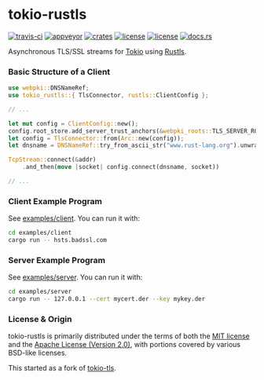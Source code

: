 # tokio-rustls
[![travis-ci](https://travis-ci.org/quininer/tokio-rustls.svg?branch=master)](https://travis-ci.org/quininer/tokio-rustls)
[![appveyor](https://ci.appveyor.com/api/projects/status/4ukw15enii50suqi?svg=true)](https://ci.appveyor.com/project/quininer/tokio-rustls)
[![crates](https://img.shields.io/crates/v/tokio-rustls.svg)](https://crates.io/crates/tokio-rustls)
[![license](https://img.shields.io/badge/License-MIT-blue.svg)](https://github.com/quininer/tokio-rustls/blob/master/LICENSE-MIT)
[![license](https://img.shields.io/badge/License-Apache%202.0-blue.svg)](https://github.com/quininer/tokio-rustls/blob/master/LICENSE-APACHE)
[![docs.rs](https://docs.rs/tokio-rustls/badge.svg)](https://docs.rs/tokio-rustls/)

Asynchronous TLS/SSL streams for [Tokio](https://tokio.rs/) using
[Rustls](https://github.com/ctz/rustls).

### Basic Structure of a Client

```rust
use webpki::DNSNameRef;
use tokio_rustls::{ TlsConnector, rustls::ClientConfig };

// ...

let mut config = ClientConfig::new();
config.root_store.add_server_trust_anchors(&webpki_roots::TLS_SERVER_ROOTS);
let config = TlsConnector::from(Arc::new(config));
let dnsname = DNSNameRef::try_from_ascii_str("www.rust-lang.org").unwrap();

TcpStream::connect(&addr)
	.and_then(move |socket| config.connect(dnsname, socket))

// ...
```

### Client Example Program

See [examples/client](examples/client/src/main.rs). You can run it with:

```sh
cd examples/client
cargo run -- hsts.badssl.com
```

### Server Example Program

See [examples/server](examples/server/src/main.rs). You can run it with:

```sh
cd examples/server
cargo run -- 127.0.0.1 --cert mycert.der --key mykey.der
```

### License & Origin

tokio-rustls is primarily distributed under the terms of both the [MIT license](LICENSE-MIT) and
the [Apache License (Version 2.0)](LICENSE-APACHE), with portions covered by various BSD-like
licenses.

This started as a fork of [tokio-tls](https://github.com/tokio-rs/tokio-tls).

